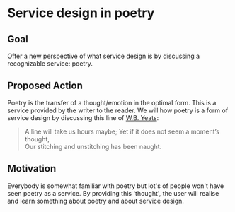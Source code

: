 # Service design in poetry

## Goal

Offer a new perspective of what service design is by discussing a recognizable service: poetry.

## Proposed Action

Poetry is the transfer of a thought/emotion in the optimal form. This is a service provided by the writer to the reader.
We will how poetry is a form of service design by discussing this line of [W.B. Yeats](http://www.poetryfoundation.org/poems-and-poets/poets/detail/william-butler-yeats):
> A line will take us hours maybe;
Yet if it does not seem a moment’s thought,   
Our stitching and unstitching has been naught.   

## Motivation

Everybody is somewhat familiar with poetry but lot's of people won't have seen poetry as a service. By providing this 'thought', the user will realise and learn something about poetry and about service design. 
